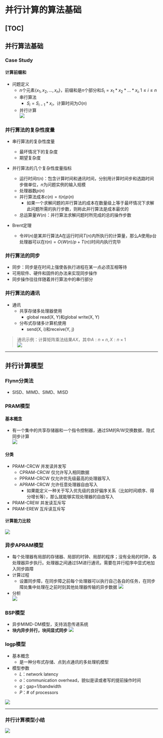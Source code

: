 # 并行计算的算法基础
[TOC]
---
## 并行算法基础
### Case Study
#### 计算前缀和
+ 问题定义
  + $n$个元素$\{x_1, x_2, ...,x_n\}$，前缀和是$n$个部分和$S_i=x_1*x_2*...*x_i, 1\leq i\leq n$
  + 串行算法
    + $S_i=S_{i-1}*x_i$，计算时间为$O(n)$
  + 并行计算  
    ![](img/2020-10-23-14-40-06.png)

### 并行算法的复杂性度量
+ 串行算法的复杂性度量
  + 最坏情况下的复杂度
  + 期望复杂度
+ 并行算法的几个复杂性度量指标
  + 运行时间$t(n)$：包含计算时间和通讯时间，分别用计算时间步和选路时间步做单位，$n$为问题实例的输入规模
  + 处理器数$p(n)$
  + 并行算法成本$c(n)=t(n)p(n)$
    + 如果一个求解问题的并行算法的成本在数量级上等于最坏情况下求解此问题所需的执行步数，则称此并行算法是成本最优的
  + 总运算量$W(n)$：并行算法求解问题时所完成的总的操作步数

+ Brent定理
  + 令$W(n)$是某并行算法A在运行时间$T(n)$内所执行的计算量，那么A使用p台处理器可以在$t(n)=O(W(n)/p+T(n))$时间内执行完毕

### 并行算法的同步
+ 同步：同步是在时间上强使各执行进程在某一点必须互相等待
+ 可用软件、硬件和固件的办法来实现同步操作
+ 同步操作往往伴随着并行算法中的串行部分

### 并行算法的通讯
+ 通讯
  + 共享存储多处理器使用
    + global read(X, Y)和global write(X, Y)
  + 分布式存储多计算机使用
    + send(X, i)和receive(Y, j)

> 通讯示例：计算矩阵乘法结果$AX$，其中$A:n\times n, X:n\times 1$  
> ![](img/2020-10-23-15-08-59.png)

---
## 并行计算模型
### Flynn分类法
+ SISD、MIMD、SIMD、MISD
### PRAM模型
#### 基本概念
+ 有一个集中的共享存储器和一个指令控制器，通过SM的R/W交换数据，隐式同步计算  
  ![](img/2020-12-03-22-54-44.png)
#### 分类
+ PRAM-CRCW 并发读并发写
  + CPRAM-CRCW 仅允许写入相同数据
  + PPRAM-CRCW 仅允许优先级最高的处理器写入
  + APRAM-CRCW 允许任意处理器自由写入
    + 如果能定义一种关于写入优先级的良好偏序关系（比如时间顺序、得分增长等），那么就能够实现处理器的自由写入
+ PRAM-CREW 并发读互斥写
+ PRAM-EREW 互斥读互斥写

#### 计算能力比较

![](img/2020-10-23-15-17-42.png)

### 异步APRAM模型
+ 每个处理器有局部的存储器、局部的时钟、局部的程序；没有全局的时钟，各处理器异步执行。处理器之间通过SM进行通讯，需要在并行程序中显式地加入同步路障
+ 计算过程
  + 设置同步障，在同步障之前每个处理器可以执行自己各自的任务，在同步障处集中处理在之前时刻其他处理器传输的异步数据
  ![](img/2020-10-23-15-24-10.png)
+ 分析  
  ![](img/2020-10-23-15-25-53.png)

### BSP模型
+ 异步MIMD-DM模型，支持消息传递系统
+ **块内异步并行，块间显式同步**
![](img/2020-10-23-15-30-33.png)

### logp模型
+ 基本概念
  + 是一种分布式存储、点到点通讯的多处理机模型
+ 模型参数
  + $L$：network latency
  + $o$：communication overhead，貌似是读或者写的提前操作时间
  + $g$：gap=1/bandwidth
  + $P$：# of processors

![](img/2020-10-23-15-31-03.png)

---
### 并行计算模型小结
![](img/2020-12-03-23-00-23.png)